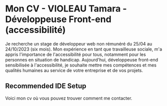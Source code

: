 # Mon CV - VIOLEAU Tamara - Développeuse Front-end (accessibilité)

Je recherche un stage de développeur web non rémunéré du 25/04 au 24/10/2023 (six mois). Mon expérience en tant que travailleuse sociale, m'a appris l'importance de l'accessibilité pour tous, notamment pour les personnes en situation de handicap. Aujourd'hui, développeuse front-end sensibilisée à l'accessibilité, je souhaite mettre mes compétences et mes qualités humaines au service de votre entreprise et de vos projets.

## Recommended IDE Setup

Voici mon cv où vous pouvez trouver comment me contacter. 
